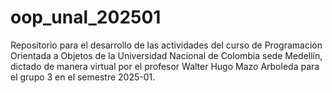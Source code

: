 # oop_unal_202501

Repositorio para el desarrollo de las actividades del curso de Programación Orientada a Objetos de la Universidad Nacional de Colombia sede Medellín, dictado de manera virtual por el profesor Walter Hugo Mazo Arboleda para el grupo 3 en el semestre 2025-01.